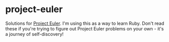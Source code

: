 project-euler
=============

Solutions for <a href="http://projecteuler.net/about">Project Euler</a>. I'm using this as a way to learn Ruby. Don't read these if you're trying to figure out Project Euler problems on your own - it's a journey of self-discovery!
